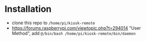 # Installation

- clone this repo to `/home/pi/kiosk-remote`
- https://forums.raspberrypi.com/viewtopic.php?t=294014 "User Method", add `@/bin/bash /home/pi/kiosk-remote/bin/daemon`